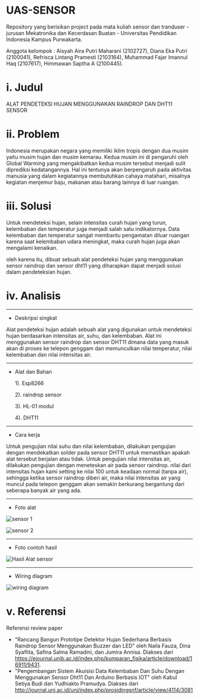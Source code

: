 # UAS-SENSOR
Repository yang berisikan project pada mata kuliah sensor dan tranduser - jurusan Mekatronika dan Kecerdasan Buatan - Universitas Pendidikan Indonesia Kampus Purwakarta. 

Anggota kelompok : Aisyah Aira Putri Maharani (2102727), Diana Eka Putri (2100041), Refrisca Lintang Pramesti (2103164), Muhammad Fajar Imannul Haq (2107617), Himmawan Saptha A (2100445). 
# i. Judul
ALAT PENDETEKSI HUJAN MENGGUNAKAN RAINDROP DAN DHT11 SENSOR

# ii. Problem 
Indonesia merupakan negara yang memiliki iklim tropis dengan dua musim yaitu musim hujan dan musim kemarau. Kedua musim ini di pengaruhi oleh Global Warming yang mengakibatkan kedua musim tersebut menjadi sulit diprediksi kedatangannya. Hal ini tentunya akan berpengaruh pada aktivitas manusia yang dalam kegiatannya membutuhkan cahaya matahari, misalnya kegiatan menjemur baju, makanan atau barang lainnya di luar ruangan. 

# iii. Solusi
Untuk mendeteksi hujan, selain intensitas curah hujan yang turun, kelembaban dan temperatur juga menjadi salah satu indikatornya. Data kelembaban dan temperatur sangat membantu pengamatan  diluar  ruangan karena  saat  kelembaban  udara  meningkat,  maka  curah  hujan  juga  akan  mengalami  kenaikan.    

oleh karena itu, dibuat sebuah alat pendeteksi hujan yang menggunakan sensor raindrop dan sensor dht11 yang diharapkan dapat menjadi solusi dalam pendeteksian hujan.  

# iv. Analisis 
-----------------------------------------------------------------------------------------------------------------------------------------------------------------------
- Deskripsi singkat

Alat pendeteksi hujan adalah sebuah alat yang digunakan untuk mendeteksi hujan berdasarkan intensitas air, suhu, dan kelembaban. Alat ini menggunakan sensor raindrop dan sensor DHT11 dimana data yang masuk akan di proses ke telepon genggam dan memunculkan nilai temperatur, nilai kelembaban dan nilai intensitas air.

-----------------------------------------------------------------------------------------------------------------------------------------------------------------------

- Alat dan Bahan

  1). Esp8266
  
  2). raindrop sensor
   
  3). HL-01 modul
    
  4). DHT11

-----------------------------------------------------------------------------------------------------------------------------------------------------------------------

- Cara kerja

Untuk pengujian nilai suhu dan nilai kelembaban, dilakukan pengujian dengan mendekatkan solder pada sensor DHT11 untuk memastikan apakah alat tersebut berjalan atau tidak. Untuk pengujian nilai intensitas air, dilakukan pengujian dengan meneteskan air pada sensor raindrop. nilai dari intensitas hujan kami setting ke nilai 100 untuk keadaan normal (tanpa air), sehingga ketika sensor raindrop diberi air, maka nilai intensitas air yang muncul pada telepon genggam akan semakin berkurang bergantung dari seberapa banyak air yang ada. 

-----------------------------------------------------------------------------------------------------------------------------------------------------------------------

- Foto alat 

![sensor 1](https://user-images.githubusercontent.com/92429478/173230333-31d6d82c-4fc6-4d17-b0ea-44e08f2d378c.jpeg)

![sensor 2](https://user-images.githubusercontent.com/92429478/173230403-473f5198-f7be-4adf-84bd-93e137b81d32.jpeg)

-----------------------------------------------------------------------------------------------------------------------------------------------------------------------
- Foto contoh hasil 

![Hasil Alat sensor](https://user-images.githubusercontent.com/92429478/173232164-7f0b7691-2471-4ada-8176-6ca2b5141870.jpeg)

-----------------------------------------------------------------------------------------------------------------------------------------------------------------------

- Wiring diagram 

![wiring diagram](https://user-images.githubusercontent.com/92429478/173231557-9bdb16c2-1ca6-4373-9c28-051af7250c9d.png)



# v. Referensi
Referensi review paper 

- "Rancang Bangun Prototipe Detektor Hujan Sederhana Berbasis Raindrop Sensor Menggunakan Buzzer dan LED" oleh Naila Fauza, Dina Syaflita, Safina Salma Ramadini, dan Jumira Annisa. Diakses dari https://ejournal.unib.ac.id/index.php/kumparan_fisika/article/download/16911/9431.
- "Pengembangan Sistem Akuisisi Data Kelembaban Dan Suhu Dengan Menggunakan Sensor Dht11 Dan Arduino Berbasis IOT" oleh Kabul Setiya Budi dan Yudhiakto Pramudya. Diakses dari http://journal.unj.ac.id/unj/index.php/prosidingsnf/article/view/4114/3081

